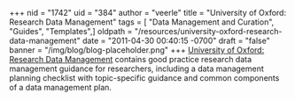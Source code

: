 +++
nid = "1742"
uid = "384"
author = "veerle"
title = "University of Oxford: Research Data Management"
tags = [ "Data Management and Curation", "Guides", "Templates",]
oldpath = "/resources/university-oxford-research-data-management"
date = "2011-04-30 00:40:15 -0700"
draft = "false"
banner = "/img/blog/blog-placeholder.png"
+++
[University of Oxford: Research Data
Management](http://www.admin.ox.ac.uk/rdm/) contains good practice
research data management guidance for researchers, including a data
management planning checklist with topic-specific guidance and common
components of a data management plan.
